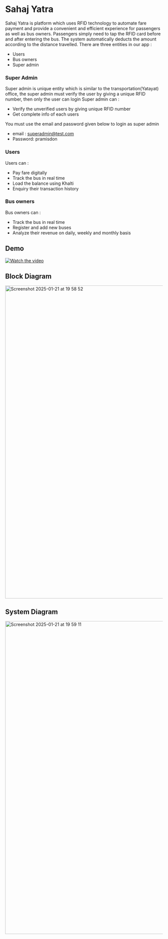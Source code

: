 # Sahaj Yatra

Sahaj Yatra is platform which uses RFID technology to automate fare payment and provide a convenient and efficient experience for passengers as well as bus owners. Passengers simply need to tap the RFID card before and after entering the bus. The system automatically deducts the amount according to the distance travelled.
 There are three entities in our app : 
- Users
- Bus owners
- Super admin

### Super Admin 
Super admin is unique entity which is similar to the transportation(Yatayat) office, the super admin must verify the user by giving a unique RFID number, then only the user can login
Super admin can :
- Verify the unverified users by giving unique RFID number
- Get complete info of each users
  
You must use the email and password given below to login as super admin
- email : superadmin@test.com 
- Password: pramisdon

### Users 
Users can :
- Pay fare digitally
- Track the bus in real time
- Load the balance using Khalti
- Enquiry their transaction history

### Bus owners
Bus owners can :
- Track the bus in real time
- Register and add new buses
- Analyze their revenue on daily, weekly and monthly basis

## Demo
[![Watch the video](https://img.youtube.com/vi/lcF7LoMmK7k/0.jpg)](https://youtu.be/lcF7LoMmK7k?si=x_8mSC4avcGW5HiC)

## Block Diagram 

<img width="1000" alt="Screenshot 2025-01-21 at 19 58 52" src="https://github.com/user-attachments/assets/89441ca2-c12e-4ab7-ae96-f3377b1ee00b" />

## System Diagram

<img width="1000" alt="Screenshot 2025-01-21 at 19 59 11" src="https://github.com/user-attachments/assets/6aeafb0d-08ba-4665-b274-c328bef55558" />



